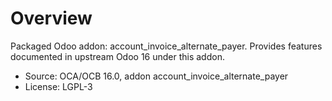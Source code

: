 # Overview

Packaged Odoo addon: account_invoice_alternate_payer. Provides features documented in upstream Odoo 16 under this addon.

- Source: OCA/OCB 16.0, addon account_invoice_alternate_payer
- License: LGPL-3
